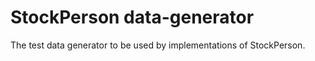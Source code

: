 # StockPerson data-generator

The test data generator to be used by implementations of StockPerson.
